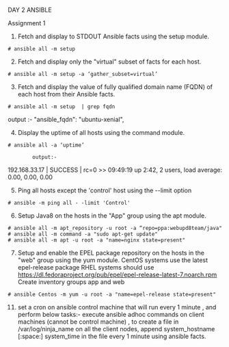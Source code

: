 DAY 2 ANSIBLE

Assignment 1
1. Fetch and display to STDOUT Ansible facts using the setup module. 

```
# ansible all -m setup
```

2. Fetch and display only the "virtual" subset of facts for each host.

```
# ansible all -m setup -a ‘gather_subset=virtual’ 
```

3. Fetch and display the value of fully qualified domain name (FQDN) of each host from their Ansible facts.
```
# ansible all -m setup  | grep fqdn
```

output :- "ansible_fqdn": "ubuntu-xenial",

4. Display the uptime of all hosts using the command module. 

```
# ansible all -a ‘uptime’
```
            output:- 
192.168.33.17 | SUCCESS | rc=0 >>
 09:49:19 up  2:42,  2 users,  load average: 0.00, 0.00, 0.00

5. Ping all hosts except the 'control' host using the --limit option
```
# ansible -m ping all - -limit 'Control' 
```

6. Setup Java8 on the hosts in the "App" group using the apt module. 
```
# ansible all -m apt_repository -u root -a “repo=ppa:webupd8team/java"
# ansible all -m command -a "sudo apt-get update"
# ansible all -m apt -u root -a "name=nginx state=present"
```

7. Setup and enable the EPEL package repository on the hosts in the "web" group using the yum module. 
CentOS systems use the latest epel-release package 
RHEL systems should use https://dl.fedoraproject.org/pub/epel/epel-release-latest-7.noarch.rpm 
Create inventory groups app and web 

```
# ansible Centos -m yum -u root -a "name=epel-release state=present"
```

11. set a cron on ansible control machine that will run every 1 minute , and perform below tasks:- 
execute ansible adhoc commands on client machines (cannot be control machine) , to create a file in /var/log/ninja_name on all the client nodes, append system_hostname [:space:] system_time in the file every 1 minute using ansible facts. 
